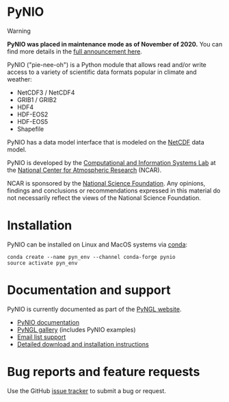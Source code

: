 # PyNIO

> [!WARNING]
> **PyNIO was placed in maintenance mode as of November of 2020.** You can find more details in the [full announcement here](https://geocat.ucar.edu/blog/2020/11/11/November-2020-update).

PyNIO ("pie-nee-oh") is a Python module that allows read and/or write access to a variety of scientific data formats popular in climate and weather:

 * NetCDF3 / NetCDF4
 * GRIB1 / GRIB2
 * HDF4 
 * HDF-EOS2
 * HDF-EOS5
 * Shapefile

PyNIO has a data model interface that is modeled on the [NetCDF](https://www.unidata.ucar.edu/software/netcdf/) data model.

PyNIO is developed by the [Computational and Information Systems Lab](https://www2.cisl.ucar.edu) at the [National Center for Atmospheric Research](https://ncar.ucar.edu) (NCAR).

NCAR is sponsored by the [National Science Foundation](https://www.nsf.gov). Any opinions, findings and conclusions or recommendations expressed in this material do not necessarily reflect the views of the National Science Foundation.

# Installation

PyNIO can be installed on Linux and MacOS systems via [conda](https://conda.io/docs/):

```
conda create --name pyn_env --channel conda-forge pynio
source activate pyn_env
```

# Documentation and support

PyNIO is currently documented as part of the [PyNGL website](http://www.pyngl.ucar.edu).

* [PyNIO documentation](http://www.pyngl.ucar.edu/Nio.shtml)
* [PyNGL gallery](http://www.pyngl.ucar.edu/Examples/gallery.shtml) (includes PyNIO examples)
* [Email list support](http://www.pyngl.ucar.edu/User_forum/)
* [Detailed download and installation instructions](http://www.pyngl.ucar.edu/Download/)

# Bug reports and feature requests

Use the GitHub [issue tracker](https://github.com/NCAR/pynio/issues) to submit a bug or request.

